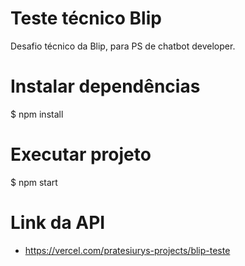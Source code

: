 # Teste técnico Blip

Desafio técnico da Blip, para PS de chatbot developer.

# Instalar dependências
$ npm install

# Executar projeto
$ npm start

# Link da API
- https://vercel.com/pratesiurys-projects/blip-teste
